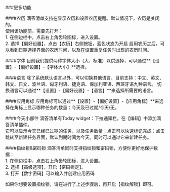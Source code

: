 ###更多功能

####农历
滴答清单支持在显示农历和设置农历提醒。默认情况下，农历是关闭的。
<br>使用该功能前，需要先打开：
<br>1. 在侧边栏中，点击右上角齿轮图标，进入设置。
<br>2. 选择【偏好设置】，点击【农历】右侧按钮，蓝色状态为开启
启用农历之后，可以看到日期选择界面的农历时间，以及在设置重复任务时出现的农历时间。

####字体
目前我们提供两种字体大小（大、标准）以供选择，可以通过**【设置】-【偏好设置】-【字体大小】**选择。

####语言
除了系统默认语言以外，可以切换其他语言，目前支持：中文、英文、韩文、日文、波兰语、匈牙利语、捷克语、保加利亚语、西班牙语九种语言。
切换语言可以通过**【设置】-【偏好设置】-【语言】**来选择所需要的语言。

####应用角标
应用角标可以通过**【设置】-【偏好设置】-【应用角标】**来选择在角标上显示哪种任务的数量：今天及已过期/今天/无。

####今天小部件
滴答清单有Today widget：下拉通知栏，在【编辑】中添加滴答清单插件。
<br >它可以显示今天已经已过期的任务，以及任务数量；点击可以快速标记完成；点击跳转至新建任务界面，默认到期时间为今天。同时可以通过它来新建任务。

####指纹锁&密码锁
滴答清单同时支持指纹锁和密码锁，方便你更好地保护数据：
<br>1. 在侧边栏中，点击右上角齿轮图标，进入设置。
<br>2. 选择【高级选项】，开启【密码锁定】。
<br>3. 打开【数字密码】可以输入并创建应用密码

如果你想要设置指纹锁，请在进行了上述步骤后，再开启【指纹解锁】即可。
